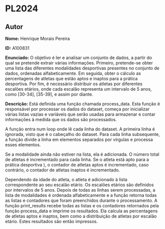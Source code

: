 
# PL2024

## Autor

**Nome:** Henrique Morais Pereira

**ID:** A100831

**Enunciado:**
O objetivo é ler e analisar um conjunto de dados, a partir do qual se pretende extrair várias informações. Primeiro, pretende-se obter uma lista das diferentes modalidades desportivas presentes no conjunto de dados, ordenadas alfabeticamente. Em seguida, obter o cálculo as percentagens de atletas que estão aptos e inaptos para a prática desportiva. Por fim, é necessário distribuir os atletas por diferentes escalões etários, onde cada escalão representa um intervalo de 5 anos, como [30-34], [35-39], e assim por diante. 

**Descrição:**
Está definida uma função chamada process_data. Esta função é responsável por processar os dados do dataset, começa por inicializar várias listas vazias e variáveis que serão usadas para armazenar e contar informações à medida que os dados são processados.

A função entra num loop onde lê cada linha do dataset. A primeira linha é ignorada, visto que é o cabeçalho do dataset. Para cada linha subsequente, a função divide a linha em elementos separados por vírgulas e processa esses elementos.

Se a modalidade  ainda não estiver na lista, ela é adicionada. O número total de atletas é incrementado para cada linha. Se o atleta está apto para a prática desportiva ), o contador de atletas aptos é incrementado, caso contrário, o contador de atletas inaptos é incrementado.

Dependendo da idade do atleta, o atleta é adicionado à lista correspondente ao seu escalão etário. Os escalões etários são definidos por intervalos de 5 anos. Depois de todas as linhas serem processadas, a lista de modalidades é ordenada alfabeticamente e a função retorna todas as listas e contadores que foram preenchidos durante o processamento.
A função print_results recebe todas as listas e os contadores retornados pela função process_data e imprime os resultados. Ela calcula as percentagens de atletas aptos e inaptos, bem como a distribuição de atletas por escalão etário. Estes resultados são então impressos.

